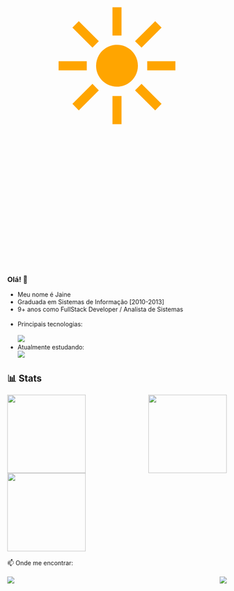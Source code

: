 
<p style="font-size: 300px; color: orange; text-align:center;">&#9728;</p>

### Olá! 👋

<ul>
    <li>Meu nome é Jaine</li>
    <li>Graduada em Sistemas de Informação [2010-2013]</li>
    <li>9+ anos como FullStack Developer / Analista de Sistemas</li><br/>
    <li>Principais tecnologias: <br/><br/>
        <img src="https://skillicons.dev/icons?i=php,js,mysql,git,)](https://skillicons.dev)"/><br/>
    </li>
    <li>
        Atualmente estudando:<br/>
        <img src="https://skillicons.dev/icons?i=laravel,aws,docker,)](https://skillicons.dev)"/>
    </li>
</ul>

## 📊 Stats

<div style="display: flex; justify-content: space-between;">
    <img src="https://github-readme-stats.vercel.app/api/top-langs/?username=jaineezequiel&theme=dracula&layout=compact" height="180em">
    <img src="https://github-readme-stats.vercel.app/api?username=jaineezequiel&show_icons=true&theme=dracula" height="180em">
</div>
<div style="display: flex; justify-content:">
    <img src="https://github-readme-activity-graph.vercel.app/graph?username=jaineezequiel&custom_title=Jaine's%20github%20activity%20graph&theme=dracula" height="180em">
</div>
<br/>
📫 Onde me encontrar:
<br/><br/>
<div style="display: flex; justify-content: space-between;">
    <a href="https://www.linkedin.com/in/jaine-ezequiel/"><img src="https://img.shields.io/badge/LinkedIn-0077B5?style=for-the-badge&logo=linkedin&logoColor=white" /></a>    
    <a href="https://twitter.com/Jaineezequiel"><img src="https://img.shields.io/badge/Twitter-1DA1F2?style=for-the-badge&logo=twitter&logoColor=white)https://img.shields.io/badge/Twitter-1DA1F2?style=for-the-badge&logo=twitter&logoColor=white" /></a>        
</div>
